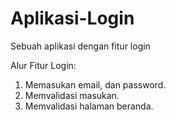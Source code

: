 # Aplikasi-Login
Sebuah aplikasi dengan fitur login

Alur Fitur Login:
1. Memasukan email, dan password.
2. Memvalidasi masukan.
3. Memvalidasi halaman beranda.
